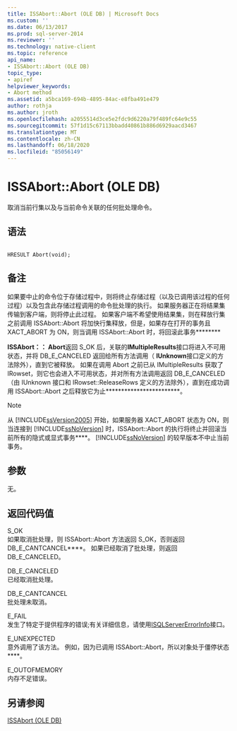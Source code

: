 ```yaml
---
title: ISSAbort::Abort (OLE DB) | Microsoft Docs
ms.custom: ''
ms.date: 06/13/2017
ms.prod: sql-server-2014
ms.reviewer: ''
ms.technology: native-client
ms.topic: reference
api_name:
- ISSAbort::Abort (OLE DB)
topic_type:
- apiref
helpviewer_keywords:
- Abort method
ms.assetid: a5bca169-694b-4895-84ac-e8fba491e479
author: rothja
ms.author: jroth
ms.openlocfilehash: a2055514d3ce5e2fdc9d6220a79f489fc64e9c55
ms.sourcegitcommit: 57f1d15c67113bbadd40861b886d6929aacd3467
ms.translationtype: MT
ms.contentlocale: zh-CN
ms.lasthandoff: 06/18/2020
ms.locfileid: "85056149"
---
```

# <a name="issabortabort-ole-db"></a>ISSAbort::Abort (OLE DB)
  取消当前行集以及与当前命令关联的任何批处理命令。  
  
## <a name="syntax"></a>语法  
  
```  
  
HRESULT Abort(void);  
```  
  
## <a name="remarks"></a>备注  
 如果要中止的命令位于存储过程中，则将终止存储过程（以及已调用该过程的任何过程）以及包含此存储过程调用的命令批处理的执行。 如果服务器正在将结果集传输到客户端，则将停止此过程。 如果客户端不希望使用结果集，则在释放行集之前调用 ISSAbort::Abort 将加快行集释放，但是，如果存在打开的事务且 XACT_ABORT 为 ON，则当调用 ISSAbort::Abort 时，将回滚此事务********  
  
 **ISSAbort：： Abort**返回 S_OK 后，关联的**IMultipleResults**接口将进入不可用状态，并将 DB_E_CANCELED 返回给所有方法调用（ **IUnknown**接口定义的方法除外），直到它被释放。 如果在调用 Abort 之前已从 IMultipleResults 获取了 IRowset，则它也会进入不可用状态，并对所有方法调用返回 DB_E_CANCELED（由 IUnknown 接口和 IRowset::ReleaseRows 定义的方法除外），直到在成功调用 ISSAbort::Abort 之后释放它为止************************。  
  
> [!NOTE]  
>  从 [!INCLUDE[ssVersion2005](../../includes/ssversion2005-md.md)] 开始，如果服务器 XACT_ABORT 状态为 ON，则当连接到 [!INCLUDE[ssNoVersion](../../includes/ssnoversion-md.md)] 时，ISSAbort::Abort 的执行将终止并回滚当前所有的隐式或显式事务****。 [!INCLUDE[ssNoVersion](../../includes/ssnoversion-md.md)] 的较早版本不中止当前事务。  
  
## <a name="arguments"></a>参数  
 无。  
  
## <a name="return-code-values"></a>返回代码值  
 S_OK  
 如果取消批处理，则 ISSAbort::Abort 方法返回 S_OK，否则返回 DB_E_CANTCANCEL****。 如果已经取消了批处理，则返回 DB_E_CANCELED。  
  
 DB_E_CANCELED  
 已经取消批处理。  
  
 DB_E_CANTCANCEL  
 批处理未取消。  
  
 E_FAIL  
 发生了特定于提供程序的错误;有关详细信息，请使用[ISQLServerErrorInfo](../../database-engine/dev-guide/isqlservererrorinfo-ole-db.md)接口。  
  
 E_UNEXPECTED  
 意外调用了该方法。 例如，因为已调用 ISSAbort::Abort，所以对象处于僵停状态****。  
  
 E_OUTOFMEMORY  
 内存不足错误。  
  
## <a name="see-also"></a>另请参阅  
 [ISSAbort &#40;OLE DB&#41;](../../database-engine/dev-guide/issabort-ole-db.md)  
  
  

